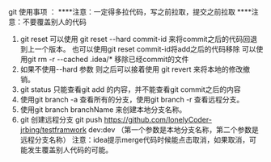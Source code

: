 git 使用事项 ：
 ****注意：一定得多拉代码，写之前拉取，提交之前拉取
 ****注意：不要覆盖别人的代码
1. git reset 可以使用 git reset --hard commit-id 来将commit之后的代码回退到上一个版本。
   也可以使用git reset  commit-id将add之后的代码移除
   可以使用git rm -r --cached .idea/* 移除已经commit的文件
2. 如果不使用--hard 参数  则之后可以接着使用 git revert 来将本地的修改撤销。
3. git status 只能查看git add 的内容，并不能查看git commit之后的内容
4. 使用git branch -a 查看所有的分支，使用git branch -r 查看远程分支。
5. 使用git branch branchName 来创建本地分支名称。
6. git 创建远程分支 git  push https://github.com/lonelyCoder-jrbing/testframwork dev:dev 
   （第一个参数是本地分支名称，第二个参数是远程分支名称）
   注意：idea提示merge代码时候能点击取消，如果取消，可能发生覆盖别人代码的可能。
   
   
   
   
   
   
   
   
   
   
   
   
   